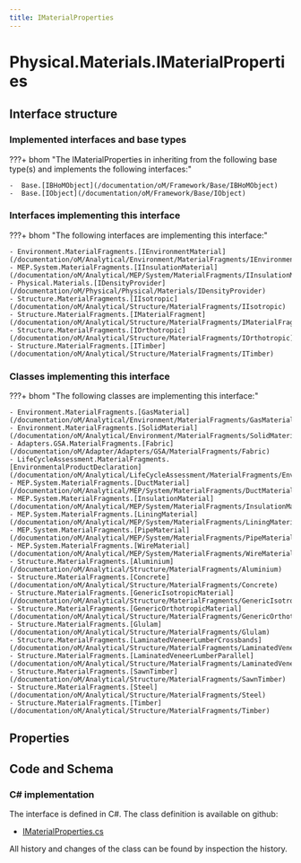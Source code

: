 ```yaml
---
title: IMaterialProperties
---
```


# Physical.Materials.IMaterialProperties



## Interface structure

### Implemented interfaces and base types

???+ bhom "The IMaterialProperties in inheriting from the following base type(s) and implements the following interfaces:"

    -  Base.[IBHoMObject](/documentation/oM/Framework/Base/IBHoMObject)
    -  Base.[IObject](/documentation/oM/Framework/Base/IObject)


### Interfaces implementing this interface

???+ bhom "The following interfaces are implementing this interface:"

    - Environment.MaterialFragments.[IEnvironmentMaterial](/documentation/oM/Analytical/Environment/MaterialFragments/IEnvironmentMaterial)
    - MEP.System.MaterialFragments.[IInsulationMaterial](/documentation/oM/Analytical/MEP/System/MaterialFragments/IInsulationMaterial)
    - Physical.Materials.[IDensityProvider](/documentation/oM/Physical/Physical/Materials/IDensityProvider)
    - Structure.MaterialFragments.[IIsotropic](/documentation/oM/Analytical/Structure/MaterialFragments/IIsotropic)
    - Structure.MaterialFragments.[IMaterialFragment](/documentation/oM/Analytical/Structure/MaterialFragments/IMaterialFragment)
    - Structure.MaterialFragments.[IOrthotropic](/documentation/oM/Analytical/Structure/MaterialFragments/IOrthotropic)
    - Structure.MaterialFragments.[ITimber](/documentation/oM/Analytical/Structure/MaterialFragments/ITimber)


### Classes implementing this interface

???+ bhom "The following classes are implementing this interface:"

    - Environment.MaterialFragments.[GasMaterial](/documentation/oM/Analytical/Environment/MaterialFragments/GasMaterial)
    - Environment.MaterialFragments.[SolidMaterial](/documentation/oM/Analytical/Environment/MaterialFragments/SolidMaterial)
    - Adapters.GSA.MaterialFragments.[Fabric](/documentation/oM/Adapter/Adapters/GSA/MaterialFragments/Fabric)
    - LifeCycleAssessment.MaterialFragments.[EnvironmentalProductDeclaration](/documentation/oM/Analytical/LifeCycleAssessment/MaterialFragments/EnvironmentalProductDeclaration)
    - MEP.System.MaterialFragments.[DuctMaterial](/documentation/oM/Analytical/MEP/System/MaterialFragments/DuctMaterial)
    - MEP.System.MaterialFragments.[InsulationMaterial](/documentation/oM/Analytical/MEP/System/MaterialFragments/InsulationMaterial)
    - MEP.System.MaterialFragments.[LiningMaterial](/documentation/oM/Analytical/MEP/System/MaterialFragments/LiningMaterial)
    - MEP.System.MaterialFragments.[PipeMaterial](/documentation/oM/Analytical/MEP/System/MaterialFragments/PipeMaterial)
    - MEP.System.MaterialFragments.[WireMaterial](/documentation/oM/Analytical/MEP/System/MaterialFragments/WireMaterial)
    - Structure.MaterialFragments.[Aluminium](/documentation/oM/Analytical/Structure/MaterialFragments/Aluminium)
    - Structure.MaterialFragments.[Concrete](/documentation/oM/Analytical/Structure/MaterialFragments/Concrete)
    - Structure.MaterialFragments.[GenericIsotropicMaterial](/documentation/oM/Analytical/Structure/MaterialFragments/GenericIsotropicMaterial)
    - Structure.MaterialFragments.[GenericOrthotropicMaterial](/documentation/oM/Analytical/Structure/MaterialFragments/GenericOrthotropicMaterial)
    - Structure.MaterialFragments.[Glulam](/documentation/oM/Analytical/Structure/MaterialFragments/Glulam)
    - Structure.MaterialFragments.[LaminatedVeneerLumberCrossbands](/documentation/oM/Analytical/Structure/MaterialFragments/LaminatedVeneerLumberCrossbands)
    - Structure.MaterialFragments.[LaminatedVeneerLumberParallel](/documentation/oM/Analytical/Structure/MaterialFragments/LaminatedVeneerLumberParallel)
    - Structure.MaterialFragments.[SawnTimber](/documentation/oM/Analytical/Structure/MaterialFragments/SawnTimber)
    - Structure.MaterialFragments.[Steel](/documentation/oM/Analytical/Structure/MaterialFragments/Steel)
    - Structure.MaterialFragments.[Timber](/documentation/oM/Analytical/Structure/MaterialFragments/Timber)


## Properties

## Code and Schema

### C# implementation

The interface is defined in C#. The class definition is available on github:

- [IMaterialProperties.cs](https://github.com/BHoM/BHoM/blob/develop/Physical_oM/Materials\IMaterialProperties.cs)

All history and changes of the class can be found by inspection the history.
